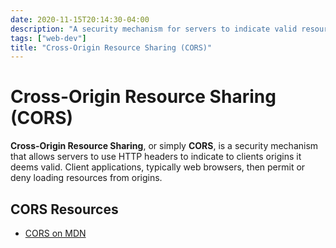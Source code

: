 ```yaml
---
date: 2020-11-15T20:14:30-04:00
description: "A security mechanism for servers to indicate valid resource origins for HTTP requests"
tags: ["web-dev"]
title: "Cross-Origin Resource Sharing (CORS)"
---
```


# Cross-Origin Resource Sharing (CORS)

**Cross-Origin Resource Sharing**, or simply **CORS**, is a security mechanism that allows servers to use HTTP headers to indicate to clients origins it deems valid. Client applications, typically web browsers, then permit or deny loading resources from origins.

## CORS Resources

* [CORS on MDN](https://developer.mozilla.org/en-US/docs/Web/HTTP/CORS)
